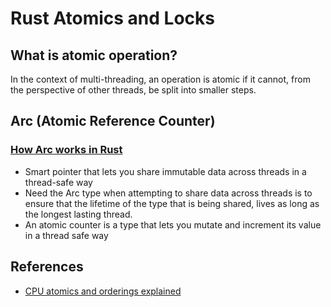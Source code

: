 # Rust Atomics and Locks

## What is atomic operation?
In the context of multi-threading, an operation is atomic if it cannot, from the perspective of other threads, be split into smaller steps.

## Arc (Atomic Reference Counter)
### [How Arc works in Rust](https://medium.com/@DylanKerler1/how-arc-works-in-rust-b06192acd0a6)
- Smart pointer that lets you share immutable data across threads in a thread-safe way
- Need the Arc type when attempting to share data across threads is to ensure that the lifetime of the type that is being shared, lives as long as the longest lasting thread.
- An atomic counter is a type that lets you mutate and increment its value in a thread safe way


## References
- [CPU atomics and orderings explained](https://fy.blackhats.net.au/blog/html/2019/07/16/cpu_atomics_and_orderings_explained.html)
